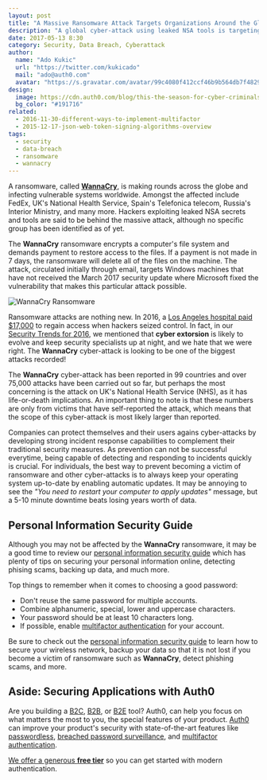 ```yaml
---
layout: post
title: "A Massive Ransomware Attack Targets Organizations Around the Globe"
description: "A global cyber-attack using leaked NSA tools is targeting organizations worldwide including UK's National Health Service, Spain's Telefonica telecom, and many more."
date: 2017-05-13 8:30
category: Security, Data Breach, Cyberattack
author:
  name: "Ado Kukic"
  url: "https://twitter.com/kukicado"
  mail: "ado@auth0.com"
  avatar: "https://s.gravatar.com/avatar/99c4080f412ccf46b9b564db7f482907?s=200"
design:
  image: https://cdn.auth0.com/blog/this-the-season-for-cyber-criminals/logo.png
  bg_color: "#191716"
related:
  - 2016-11-30-different-ways-to-implement-multifactor
  - 2015-12-17-json-web-token-signing-algorithms-overview
tags:
  - security
  - data-breach
  - ransomware
  - wannacry
---
```


A ransomware, called [**WannaCry**](http://money.cnn.com/2017/05/12/technology/ransomware-attack-nsa-microsoft/), is making rounds across the globe and infecting vulnerable systems worldwide. Amongst the affected include FedEx, UK's National Health Service, Spain's Telefonica telecom, Russia's Interior Ministry, and many more. Hackers exploiting leaked NSA secrets and tools are said to be behind the massive attack, although no specific group has been identified as of yet.

The **WannaCry** ransomware encrypts a computer's file system and demands payment to restore access to the files. If a payment is not made in 7 days, the ransomware will delete all of the files on the machine. The attack, circulated initially through email, targets Windows machines that have not received the March 2017 security update where Microsoft fixed the vulnerability that makes this particular attack possible.

![WannaCry Ransomware](https://cdn.auth0.com/blog/wannacry/wannacry.png)

Ransomware attacks are nothing new. In 2016, a [Los Angeles hospital paid $17,000](https://www.nytimes.com/2016/02/19/business/los-angeles-hospital-pays-hackers-17000-after-attack.html) to regain access when hackers seized control. In fact, in our [Security Trends for 2016](https://auth0.com/blog/security-trends-for-2016/), we mentioned that **cyber extorsion** is likely to evolve and keep security specialists up at night, and we hate that we were right. The **WannaCry** cyber-attack is looking to be one of the biggest attacks recorded!

The **WannaCry** cyber-attack has been reported in 99 countries and over 75,000 attacks have been carried out so far, but perhaps the most concerning is the attack on UK's National Health Service (NHS), as it has life-or-death implications. An important thing to note is that these numbers are only from victims that have self-reported the attack, which means that the scope of this cyber-attack is most likely larger than reported.

Companies can protect themselves and their users agains cyber-attacks by developing strong incident response capabilities to complement their traditional security measures. As prevention can not be successful everytime, being capable of detecting and responding to incidents quickly is crucial. For individuals, the best way to prevent becoming a victim of ransomware and other cyber-attacks is to always keep your operating system up-to-date by enabling automatic updates. It may be annoying to see the *"You need to restart your computer to apply updates"* message, but a 5-10 minute downtime beats losing years worth of data.

## Personal Information Security Guide

Although you may not be affected by the **WannaCry** ransomware, it may be a good time to review our [personal information security guide](https://auth0.com/blog/personal-information-security-identity-guide/) which has plenty of tips on securing your personal information online, detecting phising scams, backing up data, and much more.

Top things to remember when it comes to choosing a good password:

* Don't reuse the same password for multiple accounts.
* Combine alphanumeric, special, lower and uppercase characters.
* Your password should be at least 10 characters long.
* If possible, enable [multifactor authentication](https://auth0.com/multifactor-authentication) for your account.

Be sure to check out the [personal information security guide](https://auth0.com/blog/personal-information-security-identity-guide/) to learn how to secure your wireless network, backup your data so that it is not lost if you become a victim of ransomware such as **WannaCry**, detect phishing scams, and more.

## Aside: Securing Applications with Auth0

Are you building a [B2C](https://auth0.com/b2c-customer-identity-management), [B2B](https://auth0.com/b2b-enterprise-identity-management), or [B2E](https://auth0.com/b2e-identity-management-for-employees) tool? Auth0, can help you focus on what matters the most to you, the special features of your product. [Auth0](https://auth0.com/) can improve your product's security with state-of-the-art features like [passwordless](https://auth0.com/passwordless), [breached password surveillance](https://auth0.com/breached-passwords), and [multifactor authentication](https://auth0.com/multifactor-authentication).

[We offer a generous **free tier**](https://auth0.com/pricing) so you can get started with modern authentication.

